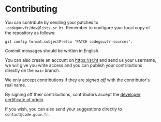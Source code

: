 # Contributing

You can contribute by sending your patches to `~codegouvfr/dev@lists.sr.ht`.  Remember to configure your local copy of the repository as follows:

    git config format.subjectPrefix ‘PATCH codegouvfr-sources’.

Commit messages should be written in English.

You can also create an account on <https://sr.ht> and send us your username, we will give you write access and you can publish your contributions directly on the `main` branch.

We only accept contributions if they are *signed off* with the contributor's real name.

By signing off their contributions, contributors accept the [developer certificate of origin](https://developercertificate.org).

If you wish, you can also send your suggestions directly to `contact@code.gouv.fr`.
